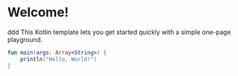# Welcome!
ddd
This Kotlin template lets you get started quickly with a simple one-page playground.

```kotlin runnable
fun main(args: Array<String>) {
    println("Hello, World!")
}
```
